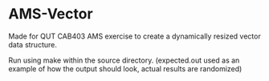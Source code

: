# AMS-Vector

Made for QUT CAB403 AMS exercise to create a dynamically resized vector data structure.

Run using make within the source directory. (expected.out used as an example of how the output should look, actual results are randomized)
